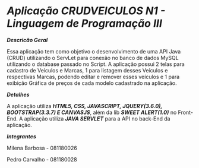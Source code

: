 # ***Aplicação CRUDVEICULOS N1 - Linguagem de Programação III***

***Descricão Geral***

Essa aplicação tem como objetivo o desenvolvimento de uma API Java (CRUD) utilizando o ServLet para conexão no banco de dados MySQL utilizando o database passado no Script.
A aplicação possui 2 telas para cadastro de Veículos e Marcas, 1 para listagem desses Veículos e respectivas Marcas, podendo editar e remover esses veículos e 1 para exibição Gráfica de preços de cada modelo
cadastrado na aplicação.

***Detalhes***

A aplicação utiliza ***HTML5, CSS, JAVASCRIPT, JQUERY(3.6.0), BOOTSTRAP(3.3.7) E CANVASJS***, além da lib ***SWEET ALERT(1.0)*** no Front-End.
A aplicação utiliza ***JAVA SERVLET*** para a API no back-End da aplicação.

***Integrantes***

Milena Barbosa - 081180026

Pedro Carvalho - 081180028
